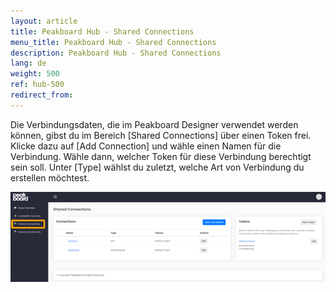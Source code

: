 ```yaml
---
layout: article
title: Peakboard Hub - Shared Connections 
menu_title: Peakboard Hub - Shared Connections 
description: Peakboard Hub - Shared Connections 
lang: de
weight: 500
ref: hub-500
redirect_from:
---
```

Die Verbindungsdaten, die im Peakboard Designer verwendet werden können, gibst du im Bereich [Shared Connections] über einen Token frei. 
Klicke dazu auf [Add Connection] und wähle einen Namen für die Verbindung. 
Wähle dann, welcher Token für diese Verbindung berechtigt sein soll. 
Unter [Type] wählst du zuletzt, welche Art von Verbindung du erstellen möchtest.

![Shared Connections Bild 1](/assets/images/hub/hub_sharedconnection1.png)
